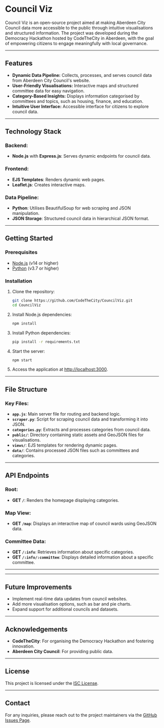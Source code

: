 # Council Viz

Council Viz is an open-source project aimed at making Aberdeen City Council data more accessible to the public through intuitive visualisations and structured information. The project was developed during the Democracy Hackathon hosted by CodeTheCity in Aberdeen, with the goal of empowering citizens to engage meaningfully with local governance.

---

## Features

- **Dynamic Data Pipeline:** Collects, processes, and serves council data from Aberdeen City Council's website.
- **User-Friendly Visualisations:** Interactive maps and structured committee data for easy navigation.
- **Category-Based Insights:** Displays information categorised by committees and topics, such as housing, finance, and education.
- **Intuitive User Interface:** Accessible interface for citizens to explore council data.

---

## Technology Stack

### Backend:
- **Node.js** with **Express.js**: Serves dynamic endpoints for council data.

### Frontend:
- **EJS Templates**: Renders dynamic web pages.
- **Leaflet.js**: Creates interactive maps.

### Data Pipeline:
- **Python**: Utilises BeautifulSoup for web scraping and JSON manipulation.
- **JSON Storage**: Structured council data in hierarchical JSON format.

---

## Getting Started

### Prerequisites
- [Node.js](https://nodejs.org/) (v14 or higher)
- [Python](https://www.python.org/) (v3.7 or higher)

### Installation
1. Clone the repository:
   ```bash
   git clone https://github.com/CodeTheCity/CouncilViz.git
   cd CouncilViz
   ```

2. Install Node.js dependencies:
   ```bash
   npm install
   ```

3. Install Python dependencies:
   ```bash
   pip install -r requirements.txt
   ```

4. Start the server:
   ```bash
   npm start
   ```

5. Access the application at [http://localhost:3000](http://localhost:3000).

---

## File Structure

### Key Files:
- **`app.js`**: Main server file for routing and backend logic.
- **`scraper.py`**: Script for scraping council data and transforming it into JSON.
- **`categories.py`**: Extracts and processes categories from council data.
- **`public/`**: Directory containing static assets and GeoJSON files for visualisations.
- **`views/`**: EJS templates for rendering dynamic pages.
- **`data/`**: Contains processed JSON files such as committees and categories.

---

## API Endpoints

### Root:
- **GET `/`**: Renders the homepage displaying categories.

### Map View:
- **GET `/map`**: Displays an interactive map of council wards using GeoJSON data.

### Committee Data:
- **GET `/:info`**: Retrieves information about specific categories.
- **GET `/:info/:committee`**: Displays detailed information about a specific committee.

---

 

---

## Future Improvements
- Implement real-time data updates from council websites.
- Add more visualisation options, such as bar and pie charts.
- Expand support for additional councils and datasets.

---

## Acknowledgements
- **CodeTheCity**: For organising the Democracy Hackathon and fostering innovation.
- **Aberdeen City Council**: For providing public data.

---

## License
This project is licensed under the [ISC License](https://opensource.org/licenses/ISC).

---

## Contact
For any inquiries, please reach out to the project maintainers via the [GitHub Issues Page](https://github.com/CodeTheCity/CouncilViz/issues).

